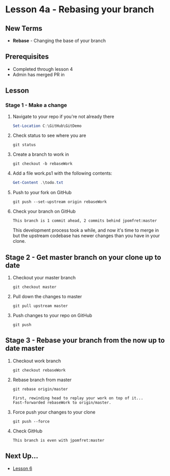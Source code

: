 # Lesson 4a - Rebasing your branch

## New Terms
- **Rebase** - Changing the base of your branch

## Prerequisites
- Completed through lesson 4
- Admin has merged PR in

## Lesson

### Stage 1 - Make a change

1. Navigate to your repo if you're not already there
    ``` PowerShell
    Set-Location C:\GitHub\GitDemo
    ```

2. Check status to see where you are
    ```
    git status
    ```

3. Create a branch to work in
    ```
    git checkout -b rebaseWork
    ```

4. Add a file work.ps1 with the following contents:

    ``` PowerShell
    Get-Content .\todo.txt
    ```

5.  Push to your fork on GitHub
    ```
    git push --set-upstream origin rebaseWork

6.  Check your branch on GitHub
    ```
    This branch is 1 commit ahead, 2 commits behind jpomfret:master
    ```

    This development process took a while, and now it's time to merge in but the upstream codebase has newer changes than you have in your clone.

## Stage 2 - Get master branch on your clone up to date

1. Checkout your master branch
    ```
    git checkout master
    ```

2. Pull down the changes to master
    ```
    git pull upstream master
    ```

3. Push changes to your repo on GitHub
    ```
    git push
    ```

## Stage 3 - Rebase your branch from the now up to date master

1. Checkout work branch
    ```
    git checkout rebaseWork
    ```

2. Rebase branch from master
    ```
    git rebase origin/master
    ```

    ```
    First, rewinding head to replay your work on top of it...
    Fast-forwarded rebaseWork to origin/master.
    ```

3.  Force push your changes to your clone
    ```
    git push --force
    ```

4.  Check GitHub

    ```
    This branch is even with jpomfret:master
    ```

## Next Up...
- [Lesson 6](../Lessons/Lesson6.md)
